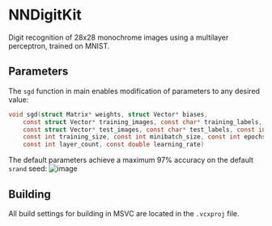 # NNDigitKit

Digit recognition of 28x28 monochrome images using a multilayer perceptron, trained on MNIST.

## Parameters
The `sgd` function in main enables modification of parameters to any desired value:
```c
void sgd(struct Matrix* weights, struct Vector* biases,
	const struct Vector* training_images, const char* training_labels,
	const struct Vector* test_images, const char* test_labels, const int test_size,
	const int training_size, const int minibatch_size, const int epochs,
	const int layer_count, const double learning_rate)
```

The default parameters achieve a maximum 97% accuracy on the default `srand` seed:
![image](https://github.com/dmicz/NNDigitKit/assets/107702866/c8b67a95-0b27-45b2-ba6c-b114db51e472)

## Building
All build settings for building in MSVC are located in the `.vcxproj` file.
